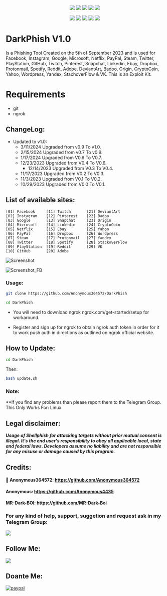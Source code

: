 <p align="center">
  <img src="https://img.shields.io/badge/Version-2.3.5-green?style=for-the-badge">
  <img src="https://img.shields.io/github/license/htr-tech/zphisher?style=for-the-badge">
  <img src="https://img.shields.io/github/stars/htr-tech/zphisher?style=for-the-badge">
  <img src="https://img.shields.io/github/issues/htr-tech/zphisher?color=red&style=for-the-badge">
  <img src="https://img.shields.io/github/forks/htr-tech/zphisher?color=teal&style=for-the-badge">
</p>

<p align="center">
  <img src="https://img.shields.io/badge/Author-htr--tech-blue?style=flat-square">
  <img src="https://img.shields.io/badge/Open%20Source-Yes-darkgreen?style=flat-square">
  <img src="https://img.shields.io/badge/Maintained%3F-Yes-lightblue?style=flat-square">
  <img src="https://img.shields.io/badge/Written%20In-Bash-darkcyan?style=flat-square">
  <img src="https://hits.seeyoufarm.com/api/count/incr/badge.svg?url=https%3A%2F%2Fgithub.com%2Fhtr-tech%2Fzphisher&title=Visitors&edge_flat=false"/></a>
</p>

# DarkPhish V1.0
Is a Phishing Tool Created on the 5th of September 2023 and is used for Facebook, Instagram, Google, Microsoft, Netflix, PayPal, Steam, Twitter, PlayStation, GitHub, Twitch, Pinterest, Snapchat, Linkedin, Ebay, Dropbox, Protonmail, Spotify, Reddit, Adobe, DeviantArt, Badoo, Origin, CryptoCoin, Yahoo, Wordpress, Yandex, StachoverFlow & VK. This is an Exploit Kit.

# Requirements
- git
- ngrok

## ChangeLog:
- Updated to v1.0:
	- 3/11/2024 Upgraded from v0.9 To v1.0.
	- 2/15/2024 Upgraded from v0.7 To v0.9.
	- 1/17/2024 Upgraded from V0.6 To V0.7.
	- 12/23/2023 Upgraded from V0.4 To V0.6.
        - 12/14/2023 Upgraded from V0.3 To V0.4.
	- 11/17/2023 Upgraded from V0.2 To V0.3.
	- 11/3/2023 Upgraded from V0.1 To V0.2.
	- 10/29/2023 Upgraded from V0.0 To V0.1.
   
## List of available sites:
```
[01] Facebook     [11] Twitch       [21] DeviantArt
[02] Instagram    [12] Pinterest    [22] Badoo
[03] Google       [13] Snapchat     [23] Origin
[04] Microsoft    [14] Linkedin     [24] CryptoCoin
[05] Netflix      [15] Ebay         [25] Yahoo
[06] PayPal       [16] Dropbox      [26] Wordpress
[07] Steam        [17] Protonmail   [27] Yandex
[08] Twitter      [18] Spotify      [28] StackoverFlow
[09] PlayStation  [19] Reddit       [29] VK
[10] GitHub       [20] Adobe
```

![Screenshot](screenshot.png)

![Screenshot_FB](screenshot_fb.png)

### Usage:
```bash
git clone https://github.com/Anonymous364572/DarkPhish
```

```bash
cd DarkPhish
```

- You will need to download ngrok ngrok.com/get-started/setup for workaround.

- Register and sign up for ngrok to obtain ngrok auth token in order for it to work push auth in directions as outlined on ngrok official website.


## How to Update:
```bash
cd DarkPhish
```
Then:
```bash
bash update.sh
```

### Note:
**If you find any problems than please report them to the Telegram Group. This Only Works For: Linux

## Legal disclaimer:
***Usage of Shellphish for attacking targets without prior mutual consent is illegal. It's the end user's responsibility to obey all applicable local, state and federal laws. Developers assume no liability and are not responsible for any misuse or damage caused by this program.***

## Credits:
#### 👑 Anonymous364572: https://github.com/Anonymous364572
#### Anonymous: https://github.com/Anonymous4435
#### MR-Dark-BOI: https://github.com/MR-Dark-Boi

### For any kind of help, support, suggetion and request ask in my Telegram Group:
<p align="left">
<a href="https://t.me/"><img src="https://img.shields.io/badge/Telegram-Join%20Telegram%20Group-blue.svg?logo=telegram"></a>
</p>

## Follow Me:
<p align="left">
<a href="https://github.com/Anonymous364572"><img src="https://img.shields.io/badge/GitHub-Follow%20on%20GitHub-inactive.svg?logo=github"></a>
</p>

## Doante Me:
[![paypal](https://www.paypalobjects.com/en_US/i/btn/btn_donateCC_LG.gif)](https://paypal.me/)
